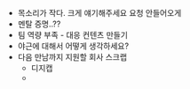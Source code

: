 * 목소리가 작다. 크게 얘기해주세요 요청 안들어오게
* 멘탈 증명..??
* 팀 역량 부족 - 대응 컨텐츠 만들기 
* 야근에 대해서 어떻게 생각하세요? 
* 다음 만남까지 지원할 회사 스크랩 
  * 디지캡 
  * 

